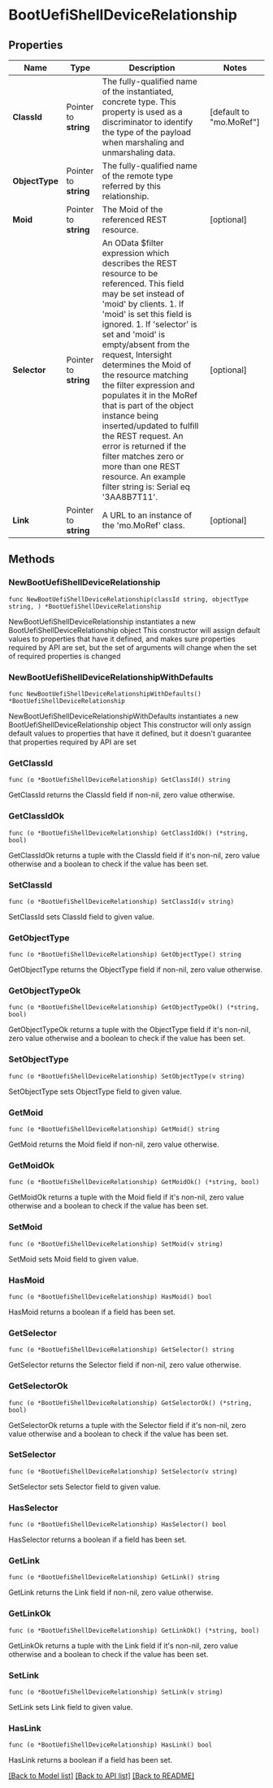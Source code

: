# BootUefiShellDeviceRelationship

## Properties

Name | Type | Description | Notes
------------ | ------------- | ------------- | -------------
**ClassId** | Pointer to **string** | The fully-qualified name of the instantiated, concrete type. This property is used as a discriminator to identify the type of the payload when marshaling and unmarshaling data. | [default to "mo.MoRef"]
**ObjectType** | Pointer to **string** | The fully-qualified name of the remote type referred by this relationship. | 
**Moid** | Pointer to **string** | The Moid of the referenced REST resource. | [optional] 
**Selector** | Pointer to **string** | An OData $filter expression which describes the REST resource to be referenced. This field may be set instead of &#39;moid&#39; by clients. 1. If &#39;moid&#39; is set this field is ignored. 1. If &#39;selector&#39; is set and &#39;moid&#39; is empty/absent from the request, Intersight determines the Moid of the resource matching the filter expression and populates it in the MoRef that is part of the object instance being inserted/updated to fulfill the REST request. An error is returned if the filter matches zero or more than one REST resource. An example filter string is: Serial eq &#39;3AA8B7T11&#39;. | [optional] 
**Link** | Pointer to **string** | A URL to an instance of the &#39;mo.MoRef&#39; class. | [optional] 

## Methods

### NewBootUefiShellDeviceRelationship

`func NewBootUefiShellDeviceRelationship(classId string, objectType string, ) *BootUefiShellDeviceRelationship`

NewBootUefiShellDeviceRelationship instantiates a new BootUefiShellDeviceRelationship object
This constructor will assign default values to properties that have it defined,
and makes sure properties required by API are set, but the set of arguments
will change when the set of required properties is changed

### NewBootUefiShellDeviceRelationshipWithDefaults

`func NewBootUefiShellDeviceRelationshipWithDefaults() *BootUefiShellDeviceRelationship`

NewBootUefiShellDeviceRelationshipWithDefaults instantiates a new BootUefiShellDeviceRelationship object
This constructor will only assign default values to properties that have it defined,
but it doesn't guarantee that properties required by API are set

### GetClassId

`func (o *BootUefiShellDeviceRelationship) GetClassId() string`

GetClassId returns the ClassId field if non-nil, zero value otherwise.

### GetClassIdOk

`func (o *BootUefiShellDeviceRelationship) GetClassIdOk() (*string, bool)`

GetClassIdOk returns a tuple with the ClassId field if it's non-nil, zero value otherwise
and a boolean to check if the value has been set.

### SetClassId

`func (o *BootUefiShellDeviceRelationship) SetClassId(v string)`

SetClassId sets ClassId field to given value.


### GetObjectType

`func (o *BootUefiShellDeviceRelationship) GetObjectType() string`

GetObjectType returns the ObjectType field if non-nil, zero value otherwise.

### GetObjectTypeOk

`func (o *BootUefiShellDeviceRelationship) GetObjectTypeOk() (*string, bool)`

GetObjectTypeOk returns a tuple with the ObjectType field if it's non-nil, zero value otherwise
and a boolean to check if the value has been set.

### SetObjectType

`func (o *BootUefiShellDeviceRelationship) SetObjectType(v string)`

SetObjectType sets ObjectType field to given value.


### GetMoid

`func (o *BootUefiShellDeviceRelationship) GetMoid() string`

GetMoid returns the Moid field if non-nil, zero value otherwise.

### GetMoidOk

`func (o *BootUefiShellDeviceRelationship) GetMoidOk() (*string, bool)`

GetMoidOk returns a tuple with the Moid field if it's non-nil, zero value otherwise
and a boolean to check if the value has been set.

### SetMoid

`func (o *BootUefiShellDeviceRelationship) SetMoid(v string)`

SetMoid sets Moid field to given value.

### HasMoid

`func (o *BootUefiShellDeviceRelationship) HasMoid() bool`

HasMoid returns a boolean if a field has been set.

### GetSelector

`func (o *BootUefiShellDeviceRelationship) GetSelector() string`

GetSelector returns the Selector field if non-nil, zero value otherwise.

### GetSelectorOk

`func (o *BootUefiShellDeviceRelationship) GetSelectorOk() (*string, bool)`

GetSelectorOk returns a tuple with the Selector field if it's non-nil, zero value otherwise
and a boolean to check if the value has been set.

### SetSelector

`func (o *BootUefiShellDeviceRelationship) SetSelector(v string)`

SetSelector sets Selector field to given value.

### HasSelector

`func (o *BootUefiShellDeviceRelationship) HasSelector() bool`

HasSelector returns a boolean if a field has been set.

### GetLink

`func (o *BootUefiShellDeviceRelationship) GetLink() string`

GetLink returns the Link field if non-nil, zero value otherwise.

### GetLinkOk

`func (o *BootUefiShellDeviceRelationship) GetLinkOk() (*string, bool)`

GetLinkOk returns a tuple with the Link field if it's non-nil, zero value otherwise
and a boolean to check if the value has been set.

### SetLink

`func (o *BootUefiShellDeviceRelationship) SetLink(v string)`

SetLink sets Link field to given value.

### HasLink

`func (o *BootUefiShellDeviceRelationship) HasLink() bool`

HasLink returns a boolean if a field has been set.


[[Back to Model list]](../README.md#documentation-for-models) [[Back to API list]](../README.md#documentation-for-api-endpoints) [[Back to README]](../README.md)


